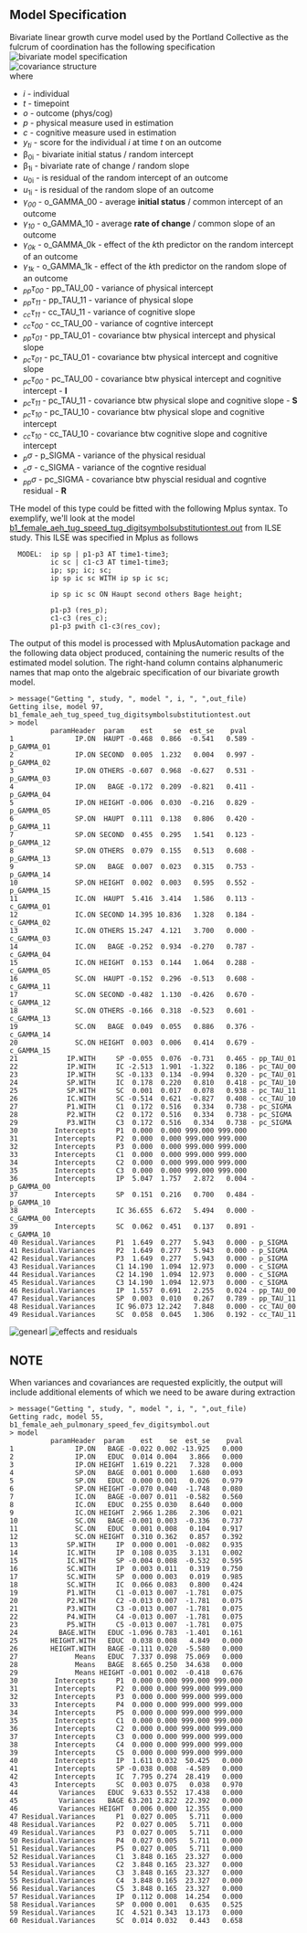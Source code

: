 Model Specification
---
Bivariate linear growth curve model used by the Portland Collective as the fulcrum of coordination has the following specification  
![bivariate model specification](../../libs/images/general_model_specification.png)      
![covariance structure](../../libs/images/specification_covariance_structure.png)     
where      
- *i* - individual     
- *t* - timepoint   
- *o* - outcome  (phys/cog)  
- *p* - physical measure used in estimation  
- *c* - cognitive measure used in estimation  
- *y<sub>t</sub><sub>i</sub>* - score for the individual *i* at time *t* on an outcome  
- &beta;<sub>0i</sub>  - bivariate initial status / random intercept   
- &beta;<sub>1i</sub>  - bivariate rate of change / random slope   
- *u*<sub>0i</sub> - is residual of the random intercept of an outcome  
- *u*<sub>1i</sub> - is residual of the random slope of an outcome  
- *&gamma;<sub>00</sub>* - o_GAMMA_00 -  average **initial status** / common intercept of an outcome       
- *&gamma;<sub>10</sub>* - o_GAMMA_10 -  average **rate of change** / common slope of an outcome      
- *&gamma;<sub>0k</sub>* - o_GAMMA_0k -  effect of the *k*th predictor on the random intercept of an outcome  
- *&gamma;<sub>1k</sub>* - o_GAMMA_1k - effect of the *k*th predictor on the random slope of an outcome
- *<sub>pp</sub>&tau;<sub>00</sub>* - pp_TAU_00 - variance of physical intercept  
- *<sub>pp</sub>&tau;<sub>11</sub>* - pp_TAU_11 - variance of physical slope  
- *<sub>cc</sub>&tau;<sub>11</sub>* - cc_TAU_11 - variance of cognitive slope  
- *<sub>cc</sub>&tau;<sub>00</sub>* - cc_TAU_00 - variance of cogntive intercept   
- *<sub>pp</sub>&tau;<sub>01</sub>* - pp_TAU_01 - covariance btw physical intercept and physical slope  
- *<sub>pc</sub>&tau;<sub>01</sub>* - pc_TAU_01 - covariance btw physical intercept and cognitive slope   
- *<sub>pc</sub>&tau;<sub>00</sub>* - pc_TAU_00 - covariance btw physical intercept and cognitive intercept - **I**  
- *<sub>pc</sub>&tau;<sub>11</sub>* - pc_TAU_11 - covariance btw physical slope and cognitive slope  - **S**  
- *<sub>pc</sub>&tau;<sub>10</sub>* - pc_TAU_10 - covariance btw physical slope and cognitive intercept   
- *<sub>cc</sub>&tau;<sub>10</sub>* - cc_TAU_10 - covariance btw cognitive slope and cognitive intercept      
- *<sub>p</sub>&#963;</sub>* - p_SIGMA - variance of the physical residual   
- *<sub>c</sub>&#963;</sub>* - c_SIGMA - variance of the cogntive residual    
- *<sub>pp</sub>&#963;</sub>* - pc_SIGMA - covariance btw physcial residual and cogntive residual - **R**    
  
THe model of this type could be fitted with the following Mplus syntax. To exemplify, we'll look at the model [b1_female_aeh_tug_speed_tug_digitsymbolsubstitutiontest.out](https://github.com/IALSA/IALSA-2015-Portland/blob/master/studies/ilse/TUG/b1_female_aeh_tug_speed_tug_digitsymbolsubstitutiontest.out) from ILSE study.  This ILSE was specified in Mplus as follows  
```
  MODEL:  ip sp | p1-p3 AT time1-time3;
          ic sc | c1-c3 AT time1-time3;
          ip; sp; ic; sc;
          ip sp ic sc WITH ip sp ic sc;

          ip sp ic sc ON Haupt second others Bage height;

          p1-p3 (res_p);
          c1-c3 (res_c);
          p1-p3 pwith c1-c3(res_cov);
```
The output of this model is processed with MplusAutomation package and the following data object produced, containing the numeric results of the estimated model solution.  The right-hand column contains alphanumeric names that map onto the algebraic specification of our bivariate growth model. 

```
> message("Getting ", study, ", model ", i, ", ",out_file)
Getting ilse, model 97, b1_female_aeh_tug_speed_tug_digitsymbolsubstitutiontest.out
> model
          paramHeader  param    est     se  est_se    pval
1               IP.ON  HAUPT -0.468  0.866  -0.541   0.589 - p_GAMMA_01
2               IP.ON SECOND  0.005  1.232   0.004   0.997 - p_GAMMA_02
3               IP.ON OTHERS -0.607  0.968  -0.627   0.531 - p_GAMMA_03
4               IP.ON   BAGE -0.172  0.209  -0.821   0.411 - p_GAMMA_04
5               IP.ON HEIGHT -0.006  0.030  -0.216   0.829 - p_GAMMA_05
6               SP.ON  HAUPT  0.111  0.138   0.806   0.420 - p_GAMMA_11
7               SP.ON SECOND  0.455  0.295   1.541   0.123 - p_GAMMA_12
8               SP.ON OTHERS  0.079  0.155   0.513   0.608 - p_GAMMA_13
9               SP.ON   BAGE  0.007  0.023   0.315   0.753 - p_GAMMA_14
10              SP.ON HEIGHT  0.002  0.003   0.595   0.552 - p_GAMMA_15
11              IC.ON  HAUPT  5.416  3.414   1.586   0.113 - c_GAMMA_01
12              IC.ON SECOND 14.395 10.836   1.328   0.184 - c_GAMMA_02
13              IC.ON OTHERS 15.247  4.121   3.700   0.000 - c_GAMMA_03
14              IC.ON   BAGE -0.252  0.934  -0.270   0.787 - c_GAMMA_04
15              IC.ON HEIGHT  0.153  0.144   1.064   0.288 - c_GAMMA_05
16              SC.ON  HAUPT -0.152  0.296  -0.513   0.608 - c_GAMMA_11
17              SC.ON SECOND -0.482  1.130  -0.426   0.670 - c_GAMMA_12
18              SC.ON OTHERS -0.166  0.318  -0.523   0.601 - c_GAMMA_13
19              SC.ON   BAGE  0.049  0.055   0.886   0.376 - c_GAMMA_14
20              SC.ON HEIGHT  0.003  0.006   0.414   0.679 - c_GAMMA_15
21            IP.WITH     SP -0.055  0.076  -0.731   0.465 - pp_TAU_01
22            IP.WITH     IC -2.513  1.901  -1.322   0.186 - pc_TAU_00
23            IP.WITH     SC -0.133  0.134  -0.994   0.320 - pc_TAU_01
24            SP.WITH     IC  0.178  0.220   0.810   0.418 - pc_TAU_10  
25            SP.WITH     SC  0.001  0.017   0.078   0.938 - pc_TAU_11  
26            IC.WITH     SC -0.514  0.621  -0.827   0.408 - cc_TAU_10
27            P1.WITH     C1  0.172  0.516   0.334   0.738 - pc_SIGMA
28            P2.WITH     C2  0.172  0.516   0.334   0.738 - pc_SIGMA
29            P3.WITH     C3  0.172  0.516   0.334   0.738 - pc_SIGMA
30         Intercepts     P1  0.000  0.000 999.000 999.000
31         Intercepts     P2  0.000  0.000 999.000 999.000
32         Intercepts     P3  0.000  0.000 999.000 999.000
33         Intercepts     C1  0.000  0.000 999.000 999.000
34         Intercepts     C2  0.000  0.000 999.000 999.000
35         Intercepts     C3  0.000  0.000 999.000 999.000
36         Intercepts     IP  5.047  1.757   2.872   0.004 - p_GAMMA_00  
37         Intercepts     SP  0.151  0.216   0.700   0.484 - p_GAMMA_10  
38         Intercepts     IC 36.655  6.672   5.494   0.000 - c_GAMMA_00  
39         Intercepts     SC  0.062  0.451   0.137   0.891 - c_GAMMA_10
40 Residual.Variances     P1  1.649  0.277   5.943   0.000 - p_SIGMA    
41 Residual.Variances     P2  1.649  0.277   5.943   0.000 - p_SIGMA  
42 Residual.Variances     P3  1.649  0.277   5.943   0.000 - p_SIGMA  
43 Residual.Variances     C1 14.190  1.094  12.973   0.000 - c_SIGMA  
44 Residual.Variances     C2 14.190  1.094  12.973   0.000 - c_SIGMA  
45 Residual.Variances     C3 14.190  1.094  12.973   0.000 - c_SIGMA  
46 Residual.Variances     IP  1.557  0.691   2.255   0.024 - pp_TAU_00
47 Residual.Variances     SP  0.003  0.010   0.267   0.789 - pp_TAU_11
48 Residual.Variances     IC 96.073 12.242   7.848   0.000 - cc_TAU_00
49 Residual.Variances     SC  0.058  0.045   1.306   0.192 - cc_TAU_11
```
![genearl](https://raw.githubusercontent.com/IALSA/IALSA-2015-Portland/master/libs/images/general_model_specification.png)
![effects and residuals](https://raw.githubusercontent.com/IALSA/IALSA-2015-Portland/master/libs/images/specification_covariance_structure.png)  

## NOTE
When variances and covariances are requested explicitly, the output will include additional elements of which we need to be aware during extraction
```
> message("Getting ", study, ", model ", i, ", ",out_file)
Getting radc, model 55, b1_female_aeh_pulmonary_speed_fev_digitsymbol.out
> model
          paramHeader  param    est    se  est_se    pval
1               IP.ON   BAGE -0.022 0.002 -13.925   0.000
2               IP.ON   EDUC  0.014 0.004   3.866   0.000
3               IP.ON HEIGHT  1.619 0.221   7.328   0.000
4               SP.ON   BAGE  0.001 0.000   1.680   0.093
5               SP.ON   EDUC  0.000 0.001   0.026   0.979
6               SP.ON HEIGHT -0.070 0.040  -1.748   0.080
7               IC.ON   BAGE -0.007 0.011  -0.582   0.560
8               IC.ON   EDUC  0.255 0.030   8.640   0.000
9               IC.ON HEIGHT  2.966 1.286   2.306   0.021
10              SC.ON   BAGE -0.001 0.003  -0.336   0.737
11              SC.ON   EDUC  0.001 0.008   0.104   0.917
12              SC.ON HEIGHT  0.310 0.362   0.857   0.392
13            SP.WITH     IP  0.000 0.001  -0.082   0.935
14            IC.WITH     IP  0.108 0.035   3.131   0.002
15            IC.WITH     SP -0.004 0.008  -0.532   0.595
16            SC.WITH     IP  0.003 0.011   0.319   0.750
17            SC.WITH     SP  0.000 0.003   0.019   0.985
18            SC.WITH     IC  0.066 0.083   0.800   0.424
19            P1.WITH     C1 -0.013 0.007  -1.781   0.075
20            P2.WITH     C2 -0.013 0.007  -1.781   0.075
21            P3.WITH     C3 -0.013 0.007  -1.781   0.075
22            P4.WITH     C4 -0.013 0.007  -1.781   0.075
23            P5.WITH     C5 -0.013 0.007  -1.781   0.075
24          BAGE.WITH   EDUC -1.096 0.783  -1.401   0.161
25        HEIGHT.WITH   EDUC  0.038 0.008   4.849   0.000
26        HEIGHT.WITH   BAGE -0.111 0.020  -5.580   0.000
27              Means   EDUC  7.337 0.098  75.069   0.000
28              Means   BAGE  8.665 0.250  34.638   0.000
29              Means HEIGHT -0.001 0.002  -0.418   0.676
30         Intercepts     P1  0.000 0.000 999.000 999.000
31         Intercepts     P2  0.000 0.000 999.000 999.000
32         Intercepts     P3  0.000 0.000 999.000 999.000
33         Intercepts     P4  0.000 0.000 999.000 999.000
34         Intercepts     P5  0.000 0.000 999.000 999.000
35         Intercepts     C1  0.000 0.000 999.000 999.000
36         Intercepts     C2  0.000 0.000 999.000 999.000
37         Intercepts     C3  0.000 0.000 999.000 999.000
38         Intercepts     C4  0.000 0.000 999.000 999.000
39         Intercepts     C5  0.000 0.000 999.000 999.000
40         Intercepts     IP  1.611 0.032  50.425   0.000
41         Intercepts     SP -0.038 0.008  -4.589   0.000
42         Intercepts     IC  7.795 0.274  28.419   0.000
43         Intercepts     SC  0.003 0.075   0.038   0.970
44          Variances   EDUC  9.633 0.552  17.438   0.000
45          Variances   BAGE 63.201 2.822  22.392   0.000
46          Variances HEIGHT  0.006 0.000  12.355   0.000
47 Residual.Variances     P1  0.027 0.005   5.711   0.000
48 Residual.Variances     P2  0.027 0.005   5.711   0.000
49 Residual.Variances     P3  0.027 0.005   5.711   0.000
50 Residual.Variances     P4  0.027 0.005   5.711   0.000
51 Residual.Variances     P5  0.027 0.005   5.711   0.000
52 Residual.Variances     C1  3.848 0.165  23.327   0.000
53 Residual.Variances     C2  3.848 0.165  23.327   0.000
54 Residual.Variances     C3  3.848 0.165  23.327   0.000
55 Residual.Variances     C4  3.848 0.165  23.327   0.000
56 Residual.Variances     C5  3.848 0.165  23.327   0.000
57 Residual.Variances     IP  0.112 0.008  14.254   0.000
58 Residual.Variances     SP  0.000 0.001   0.635   0.525
59 Residual.Variances     IC  4.521 0.343  13.173   0.000
60 Residual.Variances     SC  0.014 0.032   0.443   0.658
```



<!-- for greek letter codes see http://www.scriptingmaster.com/html/inserting-greek-letters.asp -->
